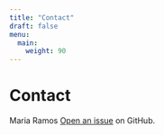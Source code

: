 ```yaml
---
title: "Contact"
draft: false
menu:
  main:
    weight: 90
---
```


# Contact
Maria Ramos 
[Open an issue](https://github.com/filipecarneiro/hugo-bootstrap-theme/issues/new) on GitHub.

